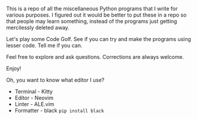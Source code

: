 This is a repo of all the miscellaneous Python programs that I write for various purposes. I figured out it would be better to put these in a repo so that people may learn something, instead of the programs just getting mercilessly deleted away.

Let's play some Code Golf. See if you can try and make the programs using lesser code. Tell me if you can.

Feel free to explore and ask questions. Corrections are always welcome.

Enjoy!

Oh, you want to know what editor I use?
* Terminal  - Kitty
* Editor    - Neovim
* Linter    - ALE.vim
* Formatter - black   `pip install black`

